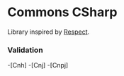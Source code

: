 # Commons CSharp

Library inspired by [Respect].

   [Respect]: <https://github.com/Respect/Validation>
   

   ### Validation
   
   -[Cnh]
   -[Cnj]
   -[Cnpj]
   
   